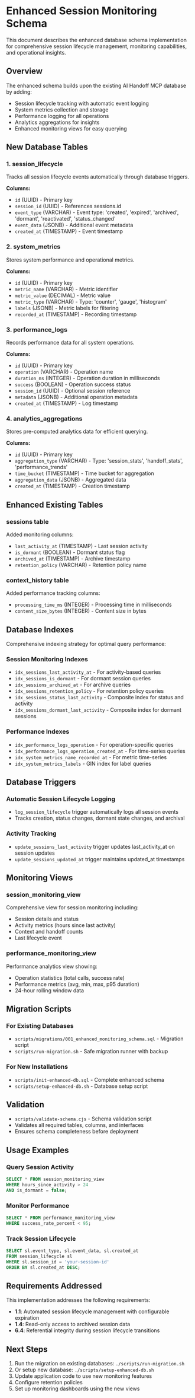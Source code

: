 # Enhanced Session Monitoring Schema

This document describes the enhanced database schema implementation for comprehensive session lifecycle management, monitoring capabilities, and operational insights.

## Overview

The enhanced schema builds upon the existing AI Handoff MCP database by adding:
- Session lifecycle tracking with automatic event logging
- System metrics collection and storage
- Performance logging for all operations
- Analytics aggregations for insights
- Enhanced monitoring views for easy querying

## New Database Tables

### 1. session_lifecycle
Tracks all session lifecycle events automatically through database triggers.

**Columns:**
- `id` (UUID) - Primary key
- `session_id` (UUID) - References sessions.id
- `event_type` (VARCHAR) - Event type: 'created', 'expired', 'archived', 'dormant', 'reactivated', 'status_changed'
- `event_data` (JSONB) - Additional event metadata
- `created_at` (TIMESTAMP) - Event timestamp

### 2. system_metrics
Stores system performance and operational metrics.

**Columns:**
- `id` (UUID) - Primary key
- `metric_name` (VARCHAR) - Metric identifier
- `metric_value` (DECIMAL) - Metric value
- `metric_type` (VARCHAR) - Type: 'counter', 'gauge', 'histogram'
- `labels` (JSONB) - Metric labels for filtering
- `recorded_at` (TIMESTAMP) - Recording timestamp

### 3. performance_logs
Records performance data for all system operations.

**Columns:**
- `id` (UUID) - Primary key
- `operation` (VARCHAR) - Operation name
- `duration_ms` (INTEGER) - Operation duration in milliseconds
- `success` (BOOLEAN) - Operation success status
- `session_id` (UUID) - Optional session reference
- `metadata` (JSONB) - Additional operation metadata
- `created_at` (TIMESTAMP) - Log timestamp

### 4. analytics_aggregations
Stores pre-computed analytics data for efficient querying.

**Columns:**
- `id` (UUID) - Primary key
- `aggregation_type` (VARCHAR) - Type: 'session_stats', 'handoff_stats', 'performance_trends'
- `time_bucket` (TIMESTAMP) - Time bucket for aggregation
- `aggregation_data` (JSONB) - Aggregated data
- `created_at` (TIMESTAMP) - Creation timestamp

## Enhanced Existing Tables

### sessions table
Added monitoring columns:
- `last_activity_at` (TIMESTAMP) - Last session activity
- `is_dormant` (BOOLEAN) - Dormant status flag
- `archived_at` (TIMESTAMP) - Archive timestamp
- `retention_policy` (VARCHAR) - Retention policy name

### context_history table
Added performance tracking columns:
- `processing_time_ms` (INTEGER) - Processing time in milliseconds
- `content_size_bytes` (INTEGER) - Content size in bytes

## Database Indexes

Comprehensive indexing strategy for optimal query performance:

### Session Monitoring Indexes
- `idx_sessions_last_activity_at` - For activity-based queries
- `idx_sessions_is_dormant` - For dormant session queries
- `idx_sessions_archived_at` - For archive queries
- `idx_sessions_retention_policy` - For retention policy queries
- `idx_sessions_status_last_activity` - Composite index for status and activity
- `idx_sessions_dormant_last_activity` - Composite index for dormant sessions

### Performance Indexes
- `idx_performance_logs_operation` - For operation-specific queries
- `idx_performance_logs_operation_created_at` - For time-series queries
- `idx_system_metrics_name_recorded_at` - For metric time-series
- `idx_system_metrics_labels` - GIN index for label queries

## Database Triggers

### Automatic Session Lifecycle Logging
- `log_session_lifecycle` trigger automatically logs all session events
- Tracks creation, status changes, dormant state changes, and archival

### Activity Tracking
- `update_sessions_last_activity` trigger updates last_activity_at on session updates
- `update_sessions_updated_at` trigger maintains updated_at timestamps

## Monitoring Views

### session_monitoring_view
Comprehensive view for session monitoring including:
- Session details and status
- Activity metrics (hours since last activity)
- Context and handoff counts
- Last lifecycle event

### performance_monitoring_view
Performance analytics view showing:
- Operation statistics (total calls, success rate)
- Performance metrics (avg, min, max, p95 duration)
- 24-hour rolling window data

## Migration Scripts

### For Existing Databases
- `scripts/migrations/001_enhanced_monitoring_schema.sql` - Migration script
- `scripts/run-migration.sh` - Safe migration runner with backup

### For New Installations
- `scripts/init-enhanced-db.sql` - Complete enhanced schema
- `scripts/setup-enhanced-db.sh` - Database setup script

## Validation

- `scripts/validate-schema.cjs` - Schema validation script
- Validates all required tables, columns, and interfaces
- Ensures schema completeness before deployment

## Usage Examples

### Query Session Activity
```sql
SELECT * FROM session_monitoring_view 
WHERE hours_since_activity > 24 
AND is_dormant = false;
```

### Monitor Performance
```sql
SELECT * FROM performance_monitoring_view 
WHERE success_rate_percent < 95;
```

### Track Session Lifecycle
```sql
SELECT sl.event_type, sl.event_data, sl.created_at
FROM session_lifecycle sl
WHERE sl.session_id = 'your-session-id'
ORDER BY sl.created_at DESC;
```

## Requirements Addressed

This implementation addresses the following requirements:

- **1.1**: Automated session lifecycle management with configurable expiration
- **1.4**: Read-only access to archived session data
- **6.4**: Referential integrity during session lifecycle transitions

## Next Steps

1. Run the migration on existing databases: `./scripts/run-migration.sh`
2. Or setup new database: `./scripts/setup-enhanced-db.sh`
3. Update application code to use new monitoring features
4. Configure retention policies
5. Set up monitoring dashboards using the new views